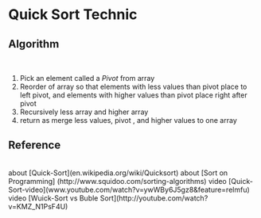 Quick Sort Technic 
==================

Algorithm
---------
<br/>
<ol>
   <li> Pick an element called a <i>Pivot</i> from array </li>
   <li> Reorder of array so that elements with less values than pivot place to left pivot, and elements with higher values than pivot place right after pivot </li>
   <li> Recursively less array and higher array
   <li> return as merge less values, pivot , and higher values to one array </li>
</ol>

Reference
---------
<br/>
about [Quick-Sort](en.wikipedia.org/wiki/Quicksort)
about [Sort on Programming] (http://www.squidoo.com/sorting-algorithms)
video [Quick-Sort-video](www.youtube.com/watch?v=ywWBy6J5gz8&feature=relmfu)
video [Wuick-Sort vs Buble Sort](http://youtube.com/watch?v=KMZ_N1PsF4U)

